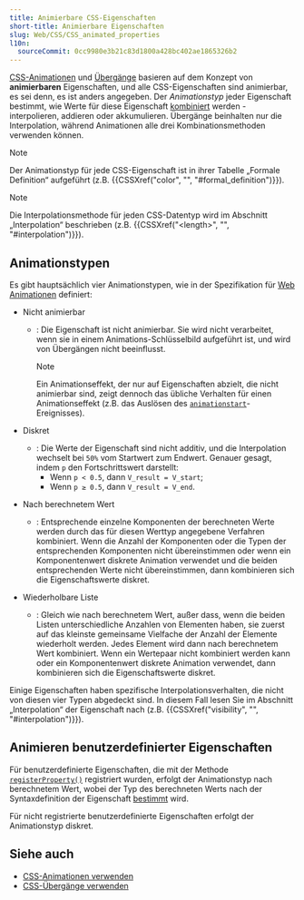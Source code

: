 ```yaml
---
title: Animierbare CSS-Eigenschaften
short-title: Animierbare Eigenschaften
slug: Web/CSS/CSS_animated_properties
l10n:
  sourceCommit: 0cc9980e3b21c83d1800a428bc402ae1865326b2
---
```


[CSS-Animationen](/de/docs/Web/CSS/CSS_animations) und [Übergänge](/de/docs/Web/CSS/CSS_transitions) basieren auf dem Konzept von **animierbaren** Eigenschaften, und alle CSS-Eigenschaften sind animierbar, es sei denn, es ist anders angegeben. Der _Animationstyp_ jeder Eigenschaft bestimmt, wie Werte für diese Eigenschaft [kombiniert](https://drafts.csswg.org/css-values/#combining-values) werden - interpolieren, addieren oder akkumulieren. Übergänge beinhalten nur die Interpolation, während Animationen alle drei Kombinationsmethoden verwenden können.

> [!NOTE]
> Der Animationstyp für jede CSS-Eigenschaft ist in ihrer Tabelle „Formale Definition“ aufgeführt (z.B. {{CSSXref("color", "", "#formal_definition")}}).

> [!NOTE]
> Die Interpolationsmethode für jeden CSS-Datentyp wird im Abschnitt „Interpolation“ beschrieben (z.B. {{CSSXref("&lt;length&gt;", "", "#interpolation")}}).

## Animationstypen

Es gibt hauptsächlich vier Animationstypen, wie in der Spezifikation für [Web Animationen](https://drafts.csswg.org/web-animations-1/#animating-properties) definiert:

- Nicht animierbar
  - : Die Eigenschaft ist nicht animierbar. Sie wird nicht verarbeitet, wenn sie in einem Animations-Schlüsselbild aufgeführt ist, und wird von Übergängen nicht beeinflusst.

    > [!NOTE]
    > Ein Animationseffekt, der nur auf Eigenschaften abzielt, die nicht animierbar sind, zeigt dennoch das übliche Verhalten für einen Animationseffekt (z.B. das Auslösen des [`animationstart`](/de/docs/Web/API/Element/animationstart_event)-Ereignisses).

- Diskret
  - : Die Werte der Eigenschaft sind nicht additiv, und die Interpolation wechselt bei `50%` vom Startwert zum Endwert. Genauer gesagt, indem `p` den Fortschrittswert darstellt:
    - Wenn `p < 0.5`, dann `V_result = V_start`;
    - Wenn `p ≥ 0.5`, dann `V_result = V_end`.

- Nach berechnetem Wert
  - : Entsprechende einzelne Komponenten der berechneten Werte werden durch das für diesen Werttyp angegebene Verfahren kombiniert. Wenn die Anzahl der Komponenten oder die Typen der entsprechenden Komponenten nicht übereinstimmen oder wenn ein Komponentenwert diskrete Animation verwendet und die beiden entsprechenden Werte nicht übereinstimmen, dann kombinieren sich die Eigenschaftswerte diskret.

- Wiederholbare Liste
  - : Gleich wie nach berechnetem Wert, außer dass, wenn die beiden Listen unterschiedliche Anzahlen von Elementen haben, sie zuerst auf das kleinste gemeinsame Vielfache der Anzahl der Elemente wiederholt werden. Jedes Element wird dann nach berechnetem Wert kombiniert. Wenn ein Wertepaar nicht kombiniert werden kann oder ein Komponentenwert diskrete Animation verwendet, dann kombinieren sich die Eigenschaftswerte diskret.

Einige Eigenschaften haben spezifische Interpolationsverhalten, die nicht von diesen vier Typen abgedeckt sind. In diesem Fall lesen Sie im Abschnitt „Interpolation“ der Eigenschaft nach (z.B. {{CSSXref("visibility", "", "#interpolation")}}).

## Animieren benutzerdefinierter Eigenschaften

Für benutzerdefinierte Eigenschaften, die mit der Methode [`registerProperty()`](/de/docs/Web/API/CSS/registerProperty_static) registriert wurden, erfolgt der Animationstyp nach berechnetem Wert, wobei der Typ des berechneten Werts nach der Syntaxdefinition der Eigenschaft [bestimmt](https://drafts.css-houdini.org/css-properties-values-api/#calculation-of-computed-values) wird.

Für nicht registrierte benutzerdefinierte Eigenschaften erfolgt der Animationstyp diskret.

## Siehe auch

- [CSS-Animationen verwenden](/de/docs/Web/CSS/CSS_animations/Using_CSS_animations)
- [CSS-Übergänge verwenden](/de/docs/Web/CSS/CSS_transitions/Using_CSS_transitions)
